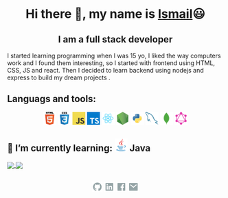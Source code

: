 

<center>
<h1>Hi there 👋, my name is <a href='https://github.com/ismailajizou'>Ismail</a>😃</h1>
<h2>I am a full stack developer</h2>
</center>
I started learning programming when I was 15 yo, I liked the way computers work and I found them interesting, so I started with frontend using HTML, CSS, JS and react. 
Then I decided to learn backend using nodejs and express to build my dream projects .

## Languags and tools:
<center>
<img src="https://raw.githubusercontent.com/github/explore/80688e429a7d4ef2fca1e82350fe8e3517d3494d/topics/html/html.png" width='30'>
<img src="https://raw.githubusercontent.com/github/explore/80688e429a7d4ef2fca1e82350fe8e3517d3494d/topics/css/css.png" width='30'>
<img src="https://raw.githubusercontent.com/github/explore/80688e429a7d4ef2fca1e82350fe8e3517d3494d/topics/javascript/javascript.png" width='30'>
<img src="https://raw.githubusercontent.com/github/explore/80688e429a7d4ef2fca1e82350fe8e3517d3494d/topics/typescript/typescript.png" width='30'>
<img src="https://raw.githubusercontent.com/github/explore/80688e429a7d4ef2fca1e82350fe8e3517d3494d/topics/react/react.png" width='30'>
<img src="https://raw.githubusercontent.com/github/explore/80688e429a7d4ef2fca1e82350fe8e3517d3494d/topics/nodejs/nodejs.png" width='30'>
<img src="https://raw.githubusercontent.com/github/explore/80688e429a7d4ef2fca1e82350fe8e3517d3494d/topics/python/python.png" width='30'>
<img src="https://raw.githubusercontent.com/devicons/devicon/2ae2a900d2f041da66e950e4d48052658d850630/icons/mysql/mysql-plain.svg" width='30'>
<img src="https://raw.githubusercontent.com/devicons/devicon/2ae2a900d2f041da66e950e4d48052658d850630/icons/mongodb/mongodb-plain.svg" width='30'>
<img src="https://raw.githubusercontent.com/devicons/devicon/2ae2a900d2f041da66e950e4d48052658d850630/icons/graphql/graphql-plain.svg" width='30'>
</center>

## 🌱 I’m currently learning: <img src="https://raw.githubusercontent.com/devicons/devicon/2ae2a900d2f041da66e950e4d48052658d850630/icons/java/java-original.svg" width='30'> Java


<a href="https://github.com/ismailajizou/github-readme-stats">
  <img src="https://github-readme-stats.vercel.app/api?username=ismailajizou&show_icons=true&theme=dracula" align='center' /> 
</a>

<a href="https://github.com/ismailajizou/github-readme-stats">
  <img src="https://github-readme-stats.vercel.app/api/top-langs/?username=ismailajizou&layout=compact&theme=dracula" align='center' /> 
</a>

<center style='margin-top: 30px;'>
<a href="https://github.com/ismailajizou"><img src='./assets/github.png'></a>
<a href="https://www.linkedin.com/in/ismail-ajizou-278837202"><img src='./assets/linkedin.png'></a>
<a href="https://www.facebook.com/ismail.ajizou"><img src='./assets/facebook.png'></a>
<a href="mailto: ismailajizoumo@gmail.com"><img src='./assets/mail.png'></a>
</center>